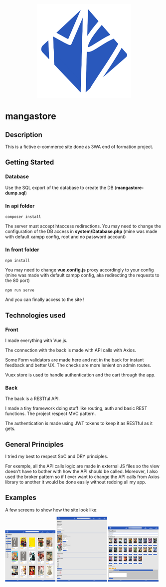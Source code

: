 <p align="center">
  <img width="300" height="300" src="/front/src/media/logo.png" alt="mangastore logo">
</p>

# mangastore

## Description

This is a fictive e-commerce site done as 3WA end of formation project.

## Getting Started

### Database

Use the SQL export of the database to create the DB (**mangastore-dump.sql**)

### In api folder

```
composer install
```

The server must accept htaccess redirections.
You may need to change the configuration of the DB access in **system/Database.php** (mine was made with default xampp config, root and no password account)

### In front folder

```
npm install
```

You may need to change **vue.config.js** proxy accordingly to your config (mine was made with default xampp config, aka redirecting the requests to the 80 port)

```
npm run serve
```

And you can finally access to the site !

## Technologies used

### Front

I made everything with Vue.js.

The connection with the back is made with API calls with Axios.

Some Form validators are made here and not in the back for instant feedback and better UX. The checks are more lenient on admin routes.

Vuex store is used to handle authentication and the cart through the app.

### Back

The back is a RESTful API.

I made a tiny framework doing stuff like routing, auth and basic REST functions.
The project respect MVC pattern.

The authentication is made using JWT tokens to keep it as RESTful as it gets.

## General Principles

I tried my best to respect SoC and DRY principles.

For exemple, all the API calls logic are made in external JS files so the view doesn't have to bother with how the API should be called. Moreover, I also used the broker pattern so if I ever want to change the API calls from Axios library to another it would be done easily without redoing all my app.



## Examples

A few screens to show how the site look like:

<p float="left">
  <img src="/exemple1.png" width="32%" height="auto" />
  <img src="/exemple2.png" width="32%" height="auto"/>
  <img src="/exemple3.png" width="32%" height="auto"/>
</p>
